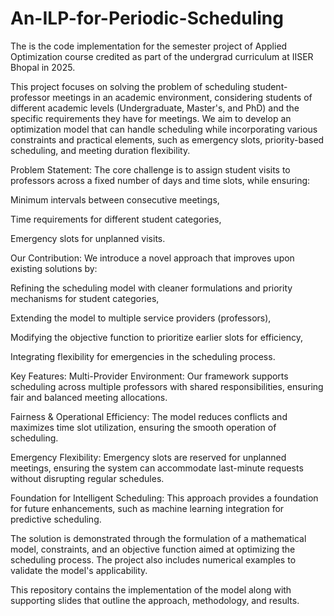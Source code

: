# An-ILP-for-Periodic-Scheduling
The is the code implementation for the semester project of Applied Optimization course credited as part of the undergrad curriculum at IISER Bhopal in 2025.

This project focuses on solving the problem of scheduling student-professor meetings in an academic environment, considering students of different academic levels (Undergraduate, Master's, and PhD) and the specific requirements they have for meetings. We aim to develop an optimization model that can handle scheduling while incorporating various constraints and practical elements, such as emergency slots, priority-based scheduling, and meeting duration flexibility.

Problem Statement:
The core challenge is to assign student visits to professors across a fixed number of days and time slots, while ensuring:

Minimum intervals between consecutive meetings,

Time requirements for different student categories,

Emergency slots for unplanned visits.

Our Contribution:
We introduce a novel approach that improves upon existing solutions by:

Refining the scheduling model with cleaner formulations and priority mechanisms for student categories,

Extending the model to multiple service providers (professors),

Modifying the objective function to prioritize earlier slots for efficiency,

Integrating flexibility for emergencies in the scheduling process.

Key Features:
Multi-Provider Environment: Our framework supports scheduling across multiple professors with shared responsibilities, ensuring fair and balanced meeting allocations.

Fairness & Operational Efficiency: The model reduces conflicts and maximizes time slot utilization, ensuring the smooth operation of scheduling.

Emergency Flexibility: Emergency slots are reserved for unplanned meetings, ensuring the system can accommodate last-minute requests without disrupting regular schedules.

Foundation for Intelligent Scheduling: This approach provides a foundation for future enhancements, such as machine learning integration for predictive scheduling.

The solution is demonstrated through the formulation of a mathematical model, constraints, and an objective function aimed at optimizing the scheduling process. The project also includes numerical examples to validate the model's applicability.

This repository contains the implementation of the model along with supporting slides that outline the approach, methodology, and results.
